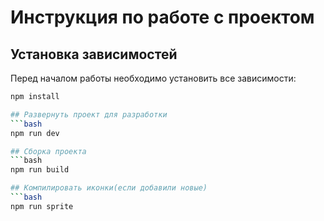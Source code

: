 # Инструкция по работе с проектом

## Установка зависимостей

Перед началом работы необходимо установить все зависимости:

```bash
npm install

## Развернуть проект для разработки
```bash
npm run dev

## Сборка проекта 
```bash
npm run build

## Компилировать иконки(если добавили новые) 
```bash
npm run sprite